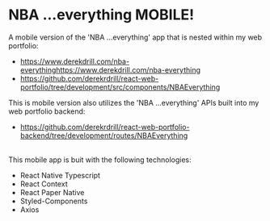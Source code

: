 # NBA ...everything MOBILE!
A mobile version of the 'NBA ...everything' app that is nested within my web portfolio:

<ul>
  <li>
    <a href='https://www.derekdrill.com/nba-everything'>https://www.derekdrill.com/nba-everythinghttps://www.derekdrill.com/nba-everything
    </a>
  </li>
  <li>
    <a href='https://github.com/derekrdrill/react-web-portfolio/tree/development/src/components/NBAEverything'>https://github.com/derekrdrill/react-web-portfolio/tree/development/src/components/NBAEverything
    </a>
  </li>
</ul>

This is mobile version also utilizes the 'NBA ...everything' APIs built into my web portfolio backend:
<ul>
  <li>
    <a href='https://github.com/derekrdrill/react-web-portfolio-backend/tree/development/routes/NBAEverything'>https://github.com/derekrdrill/react-web-portfolio-backend/tree/development/routes/NBAEverything</a>
  </li>
</ul>

<br/>
This mobile app is buit with the following technologies:
<ul>
  <li>React Native Typescript</li>
  <li>React Context</li>
  <li>React Paper Native</li>
  <li>Styled-Components</li>
  <li>Axios</li>
</ul>
